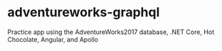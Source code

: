 # adventureworks-graphql
Practice app using the AdventureWorks2017 database, .NET Core, Hot Chocolate, Angular, and Apollo 
